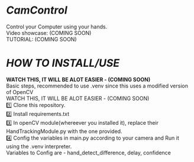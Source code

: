 # *CamControl*

Control your Computer using your hands.      
Video showcase: (COMING SOON)         
TUTORIAL: (COMING SOON)
# *HOW TO INSTALL/USE* 
**WATCH THIS, IT WILL BE ALOT EASIER - (COMING SOON)**        
Basic steps, recommended to use .venv since this uses a modified version of OpenCV        
WATCH THIS, IT WILL BE ALOT EASIER - (COMING SOON)           
1️⃣ Clone this repository.      
2️⃣ Install requirements.txt      
3️⃣ In openCV module(whereever you installed it), replace their HandTrackingModule.py with the one provided.      
4️⃣ Config the variables in main.py according to your camera and Run it using the .venv interpreter.            
Variables to Config are - hand_detect_difference, delay, confidence
 
